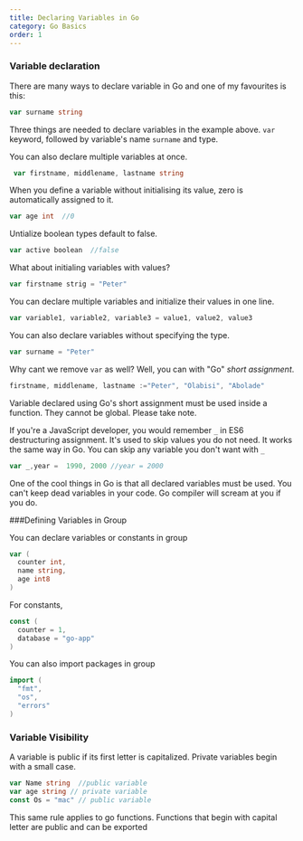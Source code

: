 ```yaml
---
title: Declaring Variables in Go
category: Go Basics
order: 1
---
```

### Variable declaration 

There are many ways to declare variable in Go and one of my favourites is this:

```go
var surname string
```
Three things are needed to declare variables in the example above.
`var` keyword, followed by variable's name `surname` and type.


You can also declare multiple variables at once.
```go
 var firstname, middlename, lastname string
```
When you define a variable without initialising its value, zero is automatically assigned to it.

```go
var age int  //0
```
Untialize boolean types default to false.
```go
var active boolean  //false
```

What about initialing  variables with values?

 ```go
var firstname strig = "Peter"
 ```

You can declare multiple variables and initialize their values in one line.

```go
var variable1, variable2, variable3 = value1, value2, value3
```
You can also declare variables without specifying the type.

```go
var surname = "Peter"
```
Why cant we remove `var` as well? Well, you can with "Go" *short assignment*.

```go
firstname, middlename, lastname :="Peter", "Olabisi", "Abolade"
```
Variable declared using Go's short assignment must be used inside a function. They cannot be global. Please take note.

If you're a JavaScript developer, you would remember `_` in  ES6 destructuring assignment. It's used to skip values you do not need. It works the same way in Go. You can skip any variable you don't want with `_`

```go
var _,year =  1990, 2000 //year = 2000

```
One of the cool things in Go is that all declared variables must be used. You can't keep dead variables in your code. Go compiler will scream at you if you do.

###Defining Variables in Group

You can declare variables or constants in group

```go
var (
  counter int,
  name string,
  age int8
)
```

For constants,

```go
const (
  counter = 1,
  database = "go-app"
)
```

You can also import packages in group

```go
import (
  "fmt",
  "os",
  "errors"
)
```

### Variable Visibility

A variable is public if its first letter is capitalized. Private variables  begin with a small case.

```go
var Name string  //public variable
var age string // private variable
const Os = "mac" // public variable
```

This same rule applies to go functions. Functions that begin with capital letter are public and can be exported